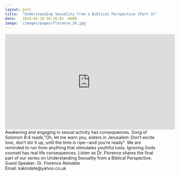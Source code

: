 ```yaml
---
layout: post
title:  "Understanding Sexuality from a Biblical Perspective (Part 3)"
date:   2019-05-19 16:16:01 -0600
image: '/images/pages/florence_26.jpg'
---
```

<iframe width="560" height="315" src="https://www.youtube.com/embed/IOhVk_IWoRs" frameborder="0" allow="accelerometer; autoplay; encrypted-media; gyroscope; picture-in-picture" allowfullscreen></iframe>
Awakening and engaging in sexual activity has consequences. Song of Solomon 8:4 reads,"Oh, let me warn you, sisters in Jerusalem: Don’t excite love, don’t stir it up, until the time is ripe—and you’re ready". We are reminded to run from anything that stimulates youthful lusts. 
Ignoring Gods counsel has real life consequences. Listen as Dr. Florence shares the final part of our series on Understanding Sexuality from a Biblical Perspective.
<br>
Guest Speaker: Dr. Florence Akindele <br>
Email: kakindele@yahoo.co.uk
